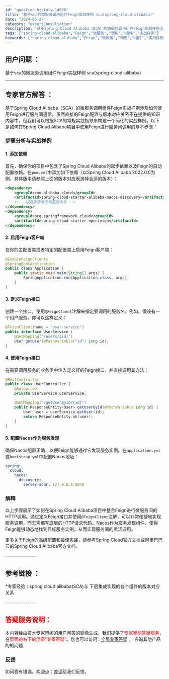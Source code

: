 ```yaml
---
id: "question-history-14606"
title: "基于sca的微服务调用组件Feign实战样例 sca(spring-cloud-alibaba)"
date: "2024-05-27"
category: "expertConsultation"
description: "基于Spring Cloud Alibaba（SCA）的微服务调用组件Feign实战样例涉及如何使用Feign进行服务间通信。虽然直接的Feign配置与版本对应关系不在提供的知识内容中，但我们可以根据SCA的常规实践指导来构建一个简化的实战样例。以下是如何在Spring Cloud Alibaba项"
tags: ["spring-cloud-alibaba","Feign","微服务","调用","组件","实战样例"]
keywords: ["spring-cloud-alibaba","Feign","微服务","调用","组件","实战样例"]
---
```


## 用户问题 ： 
 基于sca的微服务调用组件Feign实战样例 sca(spring-cloud-alibaba) 

---------------
## 专家官方解答 ：

基于Spring Cloud Alibaba（SCA）的微服务调用组件Feign实战样例涉及如何使用Feign进行服务间通信。虽然直接的Feign配置与版本对应关系不在提供的知识内容中，但我们可以根据SCA的常规实践指导来构建一个简化的实战样例。以下是如何在Spring Cloud Alibaba项目中使用Feign进行服务间调用的基本步骤：

### 步骤分析与实战样例

#### 1. 添加依赖
首先，确保你的项目中包含了Spring Cloud Alibaba的起步依赖以及Feign的自动配置依赖。在`pom.xml`中添加如下依赖（以Spring Cloud Alibaba 2022.0.0为例，具体版本请参照上面的版本对应表选择合适的版本）：

```xml
<dependency>
    <groupId>com.alibaba.cloud</groupId>
    <artifactId>spring-cloud-starter-alibaba-nacos-discovery</artifactId>
    <!-- 根据实际情况调整版本号 -->
</dependency>
<dependency>
    <groupId>org.springframework.cloud</groupId>
    <artifactId>spring-cloud-starter-openfeign</artifactId>
</dependency>
```

#### 2. 启用Feign客户端
在你的主配置类或者特定的配置类上启用Feign客户端：

```java
@EnableFeignClients
@SpringBootApplication
public class Application {
    public static void main(String[] args) {
        SpringApplication.run(Application.class, args);
    }
}
```

#### 3. 定义Feign接口
创建一个接口，使用`@FeignClient`注解来指定要调用的服务名。例如，假设有一个用户服务，你可以这样定义：

```java
@FeignClient(name = "user-service")
public interface UserService {
    @GetMapping("/users/{id}")
    User getUser(@PathVariable("id") Long id);
}
```

#### 4. 使用Feign接口
在需要调用服务的业务类中注入定义好的Feign接口，并直接调用其方法：

```java
@RestController
public class UserController {
    @Autowired
    private UserService userService;

    @GetMapping("/getUserById/{id}")
    public ResponseEntity<User> getUserById(@PathVariable Long id) {
        User user = userService.getUser(id);
        return ResponseEntity.ok(user);
    }
}
```

#### 5. 配置Nacos作为服务发现
确保Nacos配置正确，以便Feign能够通过它发现服务实例。在`application.yml`或`bootstrap.yml`中配置Nacos地址：

```yaml
spring:
  cloud:
    nacos:
      discovery:
        server-addr: 127.0.0.1:8848
```

### 解释
以上步骤展示了如何在Spring Cloud Alibaba项目中整合Feign进行微服务间的HTTP调用。通过定义Feign接口并使用`@FeignClient`注解，可以非常便捷地实现服务调用，而无需编写底层的HTTP请求代码。Nacos作为服务发现组件，使得Feign能够动态地找到目标服务实例，从而实现服务间的灵活调用。

更多关于Feign的高级配置和最佳实践，请参考Spring Cloud官方文档或阿里巴巴云的Spring Cloud Alibaba官方文档。


<font color="#949494">---------------</font> 


## 参考链接 ：

*专家经验：spring cloud alibaba(SCA)与 下层集成实现的各个组件的版本对应关系 


 <font color="#949494">---------------</font> 
 


## <font color="#FF0000">答疑服务说明：</font> 

本内容经由技术专家审阅的用户问答的镜像生成，我们提供了<font color="#FF0000">专家智能答疑服务</font>，在<font color="#FF0000">页面的右下的浮窗”专家答疑“</font>。您也可以访问 : [全局专家答疑](https://answer.opensource.alibaba.com/docs/intro) 。 咨询其他产品的的问题

### 反馈
如问答有错漏，欢迎点：[差评](https://ai.nacos.io/user/feedbackByEnhancerGradePOJOID?enhancerGradePOJOId=14614)给我们反馈。
